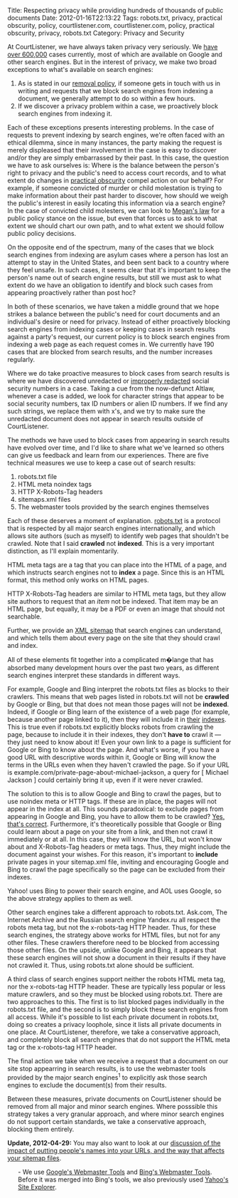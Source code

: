 Title: Respecting privacy while providing hundreds of thousands of public documents
Date: 2012-01-16T22:13:22
Tags: robots.txt, privacy, practical obscurity, policy, courtlistener.com, courtlistener.com, policy, practical obscurity, privacy, robots.txt
Category: Privacy and Security

At CourtListener, we have always taken privacy very seriously. We [have over 600,000][7] cases currently, most of which are available on Google and other search engines. But in the interest of privacy, we make two broad exceptions to what's available on search engines: 

1. As is stated in our [removal policy][1], if someone gets in touch with us in writing and requests that we block search engines from indexing a document, we generally attempt to do so within a few hours. 
2. If we discover a privacy problem within a case, we proactively block search engines from indexing it. 

Each of these exceptions presents interesting problems. In the case of requests to prevent indexing by search engines, we're often faced with an ethical dilemma, since in many instances, the party making the request is merely displeased that their involvement in the case is easy to discover and/or they are simply embarrassed by their past. In this case, the question we have to ask ourselves is: Where is the balance between the person's right to privacy and the public's need to access court records, and to what extent do changes in [practical obscurity][8] compel action on our behalf? For example, if someone convicted of murder or child molestation is trying to make information about their past harder to discover, how should we weigh the public's interest in easily locating this information via a search engine? In the case of convicted child molesters, we can look to [Megan's law][2] for a public policy stance on the issue, but even that forces us to ask to what extent we should chart our own path, and to what extent we should follow public policy decisions. 

On the opposite end of the spectrum, many of the cases that we block search engines from indexing are asylum cases where a person has lost an attempt to stay in the United States, and been sent back to a country where they feel unsafe. In such cases, it seems clear that it's important to keep the person's name out of search engine results, but still we must ask to what extent do we have an obligation to identify and block such cases from appearing proactively rather than post hoc? 

In both of these scenarios, we have taken a middle ground that we hope strikes a balance between the public's need for court documents and an individual's desire or need for privacy. Instead of either proactively blocking search engines from indexing cases or keeping cases in search results against a party's request, our current policy is to block search engines from indexing a web page as each request comes in. We currently have 190 cases that are blocked from search results, and the number increases regularly. 

Where we do take proactive measures to block cases from search results is where we have discovered unredacted or [improperly redacted][3] social security numbers in a case. Taking a cue from the now-defunct Altlaw, whenever a case is added, we look for character strings that appear to be social security numbers, tax ID numbers or alien ID numbers. If we find any such strings, we replace them with x's, and we try to make sure the unredacted document does not appear in search results outside of CourtListener. 

The methods we have used to block cases from appearing in search results have evolved over time, and I'd like to share what we've learned so others can give us feedback and learn from our experiences. There are five technical measures we use to keep a case out of search results: 

1. robots.txt file 
2. HTML meta noindex tags 
3. HTTP X-Robots-Tag headers 
4. sitemaps.xml files 
5. The webmaster tools provided by the search engines themselves

Each of these deserves a moment of explanation. [robots.txt][4] is a protocol that is respected by all major search engines internationally, and which allows site authors (such as myself) to identify web pages that shouldn't be crawled. Note that I said **crawled** not **indexed**. This is a very important distinction, as I'll explain momentarily. 

HTML meta tags are a tag that you can place into the HTML of a page, and which instructs search engines not to **index** a page. Since this is an HTML format, this method only works on HTML pages. 

HTTP X-Robots-Tag headers are similar to HTML meta tags, but they allow site authors to request that an *item* not be indexed. That item may be an HTML page, but equally, it may be a PDF or even an image that should not searchable. 

Further, we provide an [XML sitemap][5] that search engines can understand, and which tells them about every page on the site that they should crawl and index. 

All of these elements fit together into a complicated m�lange that has absorbed many development hours over the past two years, as different search engines interpret these standards in different ways. 

For example, Google and Bing interpret the robots.txt files as blocks to their crawlers. This means that web pages listed in robots.txt will not be **crawled** by Google or Bing, but that does not mean those pages will not be **indexed**. Indeed, if Google or Bing learn of the existence of a web page (for example, because another page linked to it), then they will include it in [their][6] [indexes][10]. This is true even if robots.txt explicitly blocks robots from crawling the page, because to include it in their indexes, they don't **have to** crawl it &mdash; they just need to know about it! Even your own link to a page is sufficient for Google or Bing to know about the page. And what's worse, if you have a good URL with descriptive words within it, Google or Bing will know the terms in the URLs even when they haven't crawled the page. So if your URL is example.com/private-page-about-michael-jackson, a query for [ Michael Jackson ] could certainly bring it up, even if it were never crawled. 

The solution to this is to allow Google and Bing to crawl the pages, but to use noindex meta or HTTP tags. If these are in place, the pages will not appear in the index at all. This sounds paradoxical: to exclude pages from appearing in Google and Bing, you have to allow them to be crawled? [Yes, that's correct][11]. Furthermore, it's theoretically possible that Google or Bing could learn about a page on your site from a link, and then not crawl it immediately or at all. In this case, they will know the URL, but won't know about and X-Robots-Tag headers or meta tags. Thus, they might include the document against your wishes. For this reason, it's important to **include** private pages in your sitemap.xml file, inviting and encouraging Google and Bing to crawl the page specifically so the page can be excluded from their indexes.

Yahoo! uses Bing to power their search engine, and AOL uses Google, so the above strategy applies to them as well.

Other search engines take a different approach to robots.txt. Ask.com, The Internet Archive and the Russian search engine Yandex.ru all respect the robots meta tag, but not the x-robots-tag HTTP header. Thus, for these search engines, the strategy above works for HTML files, but not for any other files. These crawlers therefore need to be blocked from accessing those other files. On the upside, unlike Google and Bing, it appears that these search engines will not show a document in their results if they have not crawled it. Thus, using robots.txt alone should be sufficient.

A third class of search engines support neither the robots HTML meta tag, nor the x-robots-tag HTTP header. These are typically less popular or less mature crawlers, and so they must be blocked using robots.txt. There are two approaches to this. The first is to list blocked pages individually in the robots.txt file, and the second is to simply block these search engines from all access. While it's possible to list each private document in robots.txt, doing so creates a privacy loophole, since it lists all private documents in one place. At CourtListener, therefore, we take a conservative approach, and completely block all search engines that do not support the HTML meta tag or the x-robots-tag HTTP header.

The final action we take when we receive a request that a document on our site stop appearring in search results, is to use the webmaster tools provided by the major search engines<sup>1</sup> to explicitly ask those search engines to exclude the document(s) from their results.

Between these measures, private documents on CourtListener should be removed from all major and minor search engines. Where posssible this strategy takes a very granular approach, and where minor search engines do not support certain standards, we take a conservative approach, blocking them entirely.

**Update, 2012-04-29:** You may also want to look at our [discussion of the impact of putting people's names into your URLs, and the way that affects your sitemap files][12].

<!-- actual footnotes -->
<ol> - We use <a href="http://www.google.com/webmasters/tools">Google's Webmaster Tools</a> and <a href="http://www.bing.com/toolbox/webmaster">Bing's Webmaster Tools</a>. Before it was merged into Bing's tools, we also previously used <a href="http://siteexplorer.search.yahoo.com/">Yahoo's Site Explorer</a>.</ol>

[1]: http://courtlistener.com/removal/ 
[2]: http://en.wikipedia.org/wiki/Megan%27s_Law 
[3]: https://freedom-to-tinker.com/blog/tblee/what-gets-redacted-pacer 
[4]: http://www.robotstxt.org/ 
[5]: http://www.sitemaps.org/protocol.html 
[6]: http://www.youtube.com/watch?v=KBdEwpRQRD0 
[7]: http://courtlistener.com/coverage/ 
[8]: http://scholar.google.com/scholar?hl=en&q=practical+obscurity+privacy
[10]: http://www.bing.com/community/site_blogs/b/webmaster/archive/2009/08/21/prevent-a-bot-from-getting-lost-in-space-sem-101.aspx
[11]: https://support.google.com/webmasters/bin/answer.py?hl=en&answer=93710
[12]: http://michaeljaylissner.com/blog/further-privacy-protections-at-courtlistener
